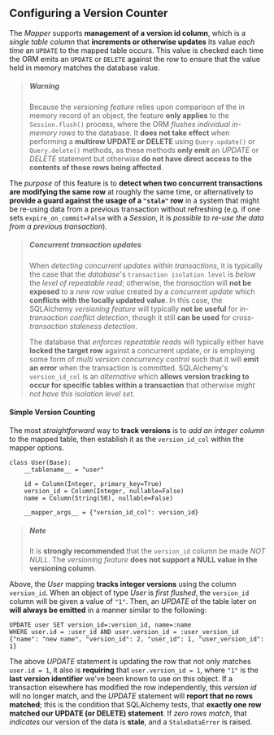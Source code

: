 ## Configuring a Version Counter

The _Mapper_ supports __management of a version id column__, which is a _single table column_ that __increments or otherwise updates__ its value _each time_ an `UPDATE` to the mapped table occurs. This value is checked each time the ORM emits an `UPDATE` or `DELETE` against the row to ensure that the value held in memory matches the database value.

> ##### Warning
>
> Because the _versioning feature_ relies upon comparison of the in memory record of an object, the feature __only applies__ to the `Session.flush()` process, where the ORM _flushes individual in-memory rows_ to the database. It __does not take effect__ when performing a __multirow UPDATE or DELETE__ using `Query.update()` or `Query.delete()` methods, as these methods __only emit__ an _UPDATE_ or _DELETE_ statement but otherwise __do not have direct access to the contents of those rows being affected__.

The _purpose_ of this feature is to __detect when two concurrent transactions are modifying the same row__ at roughly the same time, or alternatively to __provide a guard against the usage of a `"stale"` row__ in a system that might be re-using data from a previous transaction without refreshing (e.g. if one sets `expire_on_commit=False` with a _Session_, it is _possible to re-use the data from a previous transaction_).

> ##### Concurrent transaction updates
>
> When _detecting concurrent updates within transactions_, it is typically the case that the _database_'s `transaction isolation level` is _below_ the _level of repeatable read_; otherwise, the _transaction_ will __not be exposed__ to a _new row value_ created by a _concurrent update_ which __conflicts with the locally updated value__. In this case, the SQLAlchemy _versioning feature_ will typically __not be useful__ for _in-transaction conflict detection_, though it still __can be used__ for _cross-transaction staleness detection_.
>
> The database that _enforces repeatable reads_ will typically either have __locked the target row__ against a concurrent update, or is employing some form of _multi version concurrency control_ such that it will __emit an error__ when the transaction is committed. SQLAlchemy's `version_id_col` is an _alternative_ which __allows version tracking to occur for specific tables within a transaction__ that otherwise _might not have this isolation level set_.


#### Simple Version Counting

The most _straightforward_ way to __track versions__ is to _add an integer column_ to the mapped table, then establish it as the `version_id_col` within the mapper options.

```
class User(Base):
    __tablename__ = "user"
    
    id = Column(Integer, primary_key=True)
    version_id = Column(Integer, nullable=False)
    name = Column(String(50), nullable=False)
    
    __mapper_args__ = {"version_id_col": version_id}
```

> ##### Note
>
> It is __strongly recommended__ that the `version_id` column be made _NOT NULL_. The _versioning feature_ __does not support a NULL value in the versioning column__.

Above, the _User_ mapping __tracks integer versions__ using the column `version_id`. When an object of type _User_ is _first flushed_, the `version_id` column will be given a value of `"1"`. Then, an _UPDATE_ of the table later on __will always be emitted__ in a manner similar to the following:

```
UPDATE user SET version_id=:version_id, name=:name
WHERE user.id = :user_id AND user.version_id = :user_version_id
{"name": "new name", "version_id": 2, "user_id": 1, "user_version_id": 1}
```

The above _UPDATE_ statement is updating the row that not only matches `user.id = 1`, it also is __requiring__ that `user.version_id = 1`, where `"1"` is the __last version identifier__ we've been known to use on this object. If a transaction elsewhere has modified the row independently, this _version id_ will no longer match, and the _UPDATE_ statement will __report that no rows matched__; this is the condition that SQLAlchemy tests, that __exactly one row matched our UPDATE (or DELETE) statement__. If _zero rows match_, that _indicates_ our version of the data is __stale__, and a `StaleDataError` is raised.
